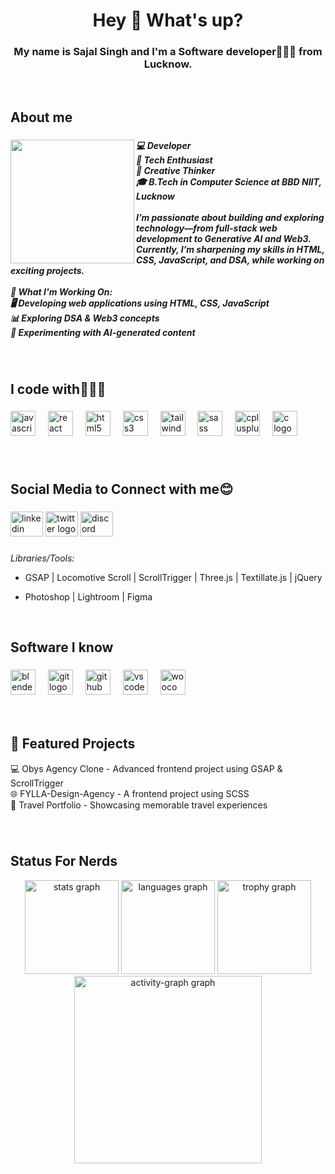 <h1 align="center">Hey 👋 What's up?</h1>

###

<h3 align="center">My name is  Sajal Singh and I'm a Software developer👨🏻‍💻 from Lucknow.</h3><br>

###

<h2 align="left">About me</h2>

###

<img align="left" height="198" src="https://media.tenor.com/whgQwNlVvNkAAAAm/xero-code.webp"  />

###


<h5 align="left">💻 Developer <br>🚀 Tech Enthusiast <br>🎨 Creative Thinker<br>🎓 B.Tech in Computer Science at BBD NIIT, Lucknow <br><br>I’m passionate about building and exploring technology—from full-stack web development to Generative AI and Web3. Currently, I’m sharpening my skills in HTML, CSS, JavaScript, and DSA, while working on exciting projects.<br><br>🔹 What I'm Working On:<br>🖥️ Developing web applications using HTML, CSS, JavaScript<br>📊 Exploring DSA & Web3 concepts<br>🤖 Experimenting with AI-generated content</h5>

<br>

###

<h2 align="left">I code with👩🏻‍💻</h2>

###

<div align="left">
  <img src="https://cdn.jsdelivr.net/gh/devicons/devicon/icons/javascript/javascript-original.svg" height="40" alt="javascript logo"  />
  <img width="12" />
  <img src="https://cdn.jsdelivr.net/gh/devicons/devicon/icons/react/react-original.svg" height="40" alt="react logo"  />
  <img width="12" />
  <img src="https://cdn.jsdelivr.net/gh/devicons/devicon/icons/html5/html5-original.svg" height="40" alt="html5 logo"  />
  <img width="12" />
  <img src="https://cdn.jsdelivr.net/gh/devicons/devicon/icons/css3/css3-original.svg" height="40" alt="css3 logo"  />
  <img width="12" />
  <img src="https://cdn.jsdelivr.net/gh/devicons/devicon/icons/tailwindcss/tailwindcss-original-wordmark.svg" height="40" alt="tailwindcss logo"  />
  <img width="12" />
  <img src="https://cdn.jsdelivr.net/gh/devicons/devicon/icons/sass/sass-original.svg" height="40" alt="sass logo"  />
  <img width="12" />
  <img src="https://cdn.jsdelivr.net/gh/devicons/devicon/icons/cplusplus/cplusplus-original.svg" height="40" alt="cplusplus logo"  />
  <img width="12" />
  <img src="https://cdn.jsdelivr.net/gh/devicons/devicon/icons/c/c-original.svg" height="40" alt="c logo"  />
</div>

###

<br>

<h2 align="left">Social Media to Connect with me😊</h2>

###

<div align="left">
  <img src="https://raw.githubusercontent.com/maurodesouza/profile-readme-generator/master/src/assets/icons/social/linkedin/default.svg" width="52" height="40" alt="linkedin logo"  />
  <img src="https://raw.githubusercontent.com/maurodesouza/profile-readme-generator/master/src/assets/icons/social/twitter/default.svg" width="52" height="40" alt="twitter logo"  />
  <img src="https://raw.githubusercontent.com/maurodesouza/profile-readme-generator/master/src/assets/icons/social/discord/default.svg" width="52" height="40" alt="discord logo"  />
</div>

###

*Libraries/Tools:*
- GSAP | Locomotive Scroll | ScrollTrigger | Three.js | Textillate.js | jQuery
- Photoshop | Lightroom | Figma

  <br>

<h2 align="left">Software I know</h2>

###

<div align="left">
  <img src="https://cdn.jsdelivr.net/gh/devicons/devicon/icons/blender/blender-original.svg" height="40" alt="blender logo"  />
  <img width="12" />
  <img src="https://cdn.jsdelivr.net/gh/devicons/devicon/icons/git/git-original.svg" height="40" alt="git logo"  />
  <img width="12" />
  <img src="https://cdn.jsdelivr.net/gh/devicons/devicon/icons/github/github-original.svg" height="40" alt="github logo"  />
  <img width="12" />
  <img src="https://cdn.jsdelivr.net/gh/devicons/devicon/icons/vscode/vscode-original.svg" height="40" alt="vscode logo"  />
  <img width="12" />
  <img src="https://cdn.jsdelivr.net/gh/devicons/devicon/icons/woocommerce/woocommerce-original.svg" height="40" alt="woocommerce logo"  />
</div>

<br>
<br>

###

<h2 align="left">🌟 Featured Projects</h2>

💻 Obys Agency Clone - Advanced frontend project using GSAP & ScrollTrigger<br>
🌐 FYLLA-Design-Agency - A frontend project using SCSS<br>
🧳 Travel Portfolio - Showcasing memorable travel experiences<br>

###

<br>

<h2 align="left">Status For Nerds</h2>

<div align="center">
  <img src="https://github-readme-stats.vercel.app/api?username=SazzzNiziyan&hide_title=false&hide_rank=false&show_icons=true&include_all_commits=true&count_private=true&disable_animations=false&theme=moltack&locale=en&hide_border=true&order=1" height="150" alt="stats graph"  />
  <img src="https://github-readme-stats.vercel.app/api/top-langs?username=SazzzNiziyan&locale=en&hide_title=false&layout=compact&card_width=320&langs_count=5&theme=shades-of-purple&hide_border=true&order=2" height="150" alt="languages graph"  />
  <img src="https://github-profile-trophy.vercel.app?username=SazzzNiziyan&theme=dracula&column=-1&row=1&margin-w=8&margin-h=8&no-bg=true&no-frame=true&order=4" height="150" alt="trophy graph"  />
  <img src="https://github-readme-activity-graph.vercel.app/graph?username=SazzzNiziyan&radius=16&theme=react&area=true&order=5" height="300" alt="activity-graph graph"  />
</div>

###
